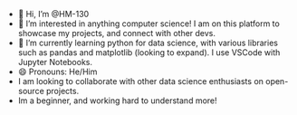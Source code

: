 - 👋 Hi, I’m @HM-130
- 👀 I’m interested in anything computer science! I am on this platform to showcase my projects, and connect with other devs.
- 🌱 I’m currently learning python for data science, with various libraries such as pandas and matplotlib (looking to expand). I use VSCode with Jupyter Notebooks.
- 😄 Pronouns: He/Him
- I am looking to collaborate with other data science enthusiasts on open-source projects.
- Im a beginner, and working hard to understand more!

<!---
HM-130/HM-130 is a ✨ special ✨ repository because its `README.md` (this file) appears on your GitHub profile.
You can click the Preview link to take a look at your changes.
--->
